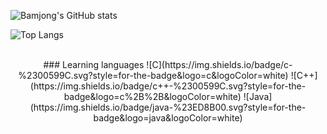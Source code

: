 
![Bamjong's GitHub stats](https://github-readme-stats.vercel.app/api?username=Bamjong&show_icons=true&theme=vue)


![Top Langs](https://github-readme-stats.vercel.app/api/top-langs/?username=Bamjong&layout=compact&theme=vue)



<br>

<center>
### Learning languages
![C](https://img.shields.io/badge/c-%2300599C.svg?style=for-the-badge&logo=c&logoColor=white)
![C++](https://img.shields.io/badge/c++-%2300599C.svg?style=for-the-badge&logo=c%2B%2B&logoColor=white)
![Java](https://img.shields.io/badge/java-%23ED8B00.svg?style=for-the-badge&logo=java&logoColor=white) 

</center>